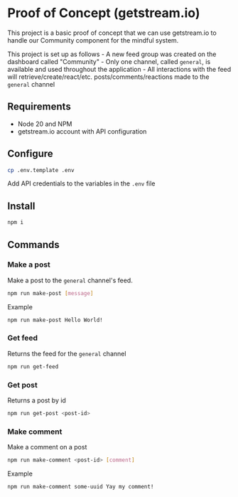 
# Proof of Concept (getstream.io)

This project is a basic proof of concept that we can use getstream.io to handle our Community component for the mindful system.

This project is set up as follows
    - A new feed group was created on the dashboard called "Community"
    - Only one channel, called `general`, is available and used throughout the application
    - All interactions with the feed will retrieve/create/react/etc. posts/comments/reactions made to the `general` channel

## Requirements

 - Node 20 and NPM
 - getstream.io account with API configuration

## Configure

```bash
cp .env.template .env
```

Add API credentials to the variables in the `.env` file

## Install

```bash
npm i
```

## Commands

### Make a post

Make a post to the `general` channel's feed.

```bash
npm run make-post [message]
```

Example
```bash
npm run make-post Hello World!
```

### Get feed

Returns the feed for the `general` channel

```bash
npm run get-feed
```

### Get post

Returns a post by id

```bash
npm run get-post <post-id>
```

### Make comment

Make a comment on a post

```bash
npm run make-comment <post-id> [comment]
```

Example

```bash
npm run make-comment some-uuid Yay my comment!
```
